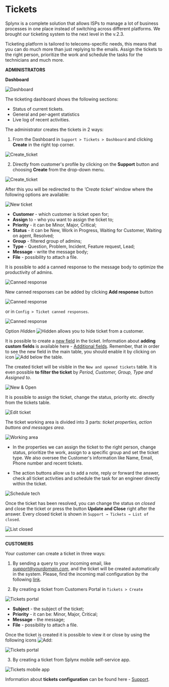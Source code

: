 Tickets
=======

Splynx is a complete solution that allows ISPs to manage a lot of business processes in one place instead of switching across different platforms. We brought our ticketing system to the next level in the v.2.3.  

Ticketing platform is tailored to telecoms-specific needs, this means that you can do much more than just replying to the emails. Assign the tickets to the right person,  prioritize the work and schedule the tasks for the technicians and much more.

**ADMINISTRATORS**

**Dashboard**

![Dashboard](dashboard.png)

The ticketing dashboard shows the following sections:
* Status of current tickets.
* General and per-agent statistics
* Live log of recent activities.

The administrator creates the tickets in 2 ways:
1. From the Dashboard in `Support > Tickets > Dashboard` and clicking **Create** in the right top corner.

![Create_ticket](admin_create_1.png)

2. Directly from customer's profile by clicking on the **Support** button and choosing **Create** from the drop-down menu.

![Create_ticket](admin_create_2.png)

After this you will be redirected to the *'Create ticket'* window where the following options are available:

![New ticket](create_ticket.png)

* **Customer** - which customer is ticket open for;
* **Assign** to - who you want to assign the ticket to;
* **Priority** - it can be Minor, Major, Critical;
* **Status** - it can be New, Work in Progress, Waiting for Customer, Waiting on agent, Resolved;
* **Group** - filtered group of admins;
* **Type** - Question, Problem, Incident, Feature request, Lead;
* **Message** - write the message body;
* **File** - possibility to attach a file.

It is possible to add a canned response to the message body to optimize the productivity of admins.

![Canned response](canned_response.png)

New canned responses can be added by clicking **Add response** button

![Canned response](canned_add_1.png)

or in `Config > Ticket canned responses`.

![Canned response](canned_add_2.png)

Option *Hidden* <icon class="image-icon">![Hidden](./hidden.png)</icon> allows you to hide ticket from a customer.

It is possible to create a [new field](customer_management/custom_additional_fields/custom_additional_fields.md) in the ticket. Information about **adding custom fields** is available here - [Additional fields](configuration/system/additional_fields/additional_fields.md). Remember, that in order to see the new field in the main table, you should enable it by clicking on icon <icon class="image-icon">![Add](add.png)</icon> below the table.

The created ticket will be visible in the `New and opened tickets` table. It is even possible **to filter the ticket** by *Period, Customer, Group, Type and Assigned to*.

![New & Open](new_open_ticket.png)

It is possible to assign the ticket, change the status, priority etc. directly from the tickets table.

![Edit ticket](edit_ticket.png)

The ticket working area is divided into 3 parts: *ticket properties, action buttons and messages area*.

![Working area](ticket_work.png)

* In the properties we can assign the ticket to the right person, change status, prioritize the work, assign to a specific group and set the ticket type.  We also oversee the Customer's information like Name, Email, Phone number and recent tickets.

* The action buttons allow us to add a note, reply or forward the answer, check all ticket activities and schedule the task for an engineer directly within the ticket.

![Schedule tech](schedule_task.png)


Once the ticket has been resolved, you can change the status on *closed* and close the ticket or press the button **Update and Close** right after the answer. Every closed ticket is shown in `Support → Tickets → List of closed`.

![List closed](closed_list.png)

------

**CUSTOMERS**

Your customer can create a ticket in three ways:

1. By sending a query  to your incoming email, like *support@yourdomain.com*, and the ticket will be created automatically in the system. Please, find the incoming mail configuration by the following [link](configuration/main_configuration/incoming_mail.md).

2. By creating a ticket from Customers Portal in `Tickets > Create`

![Tickets portal](portal_ticket.png)

* **Subject** - the subject of the ticket;
* **Priority** - it can be: Minor, Major, Critical;
* **Message** - the message;
* **File** - possibility to attach a file.

Once the ticket is created it is possible to view it or close by using the following icons <icon class="image-icon">![Add](icons.png)</icon>:

![Tickets portal](portal_list_of_tickets.png)

3. By creating a ticket from Splynx mobile self-service app.

![Tickets mobile app](app_ticket.jpg)


Information about **tickets configuration** can be found here - [Support](configuration/main_configuration/support/support.md).
